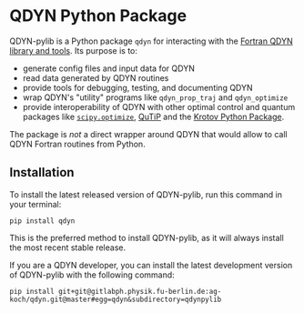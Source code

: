 # QDYN Python Package

QDYN-pylib is a Python package `qdyn` for interacting with the [Fortran QDYN library and tools](https://www.qdyn-library.net/). Its purpose is to:

- generate config files and input data for QDYN
- read data generated by QDYN routines
- provide tools for debugging, testing, and documenting QDYN
- wrap QDYN's "utility" programs like `qdyn_prop_traj` and `qdyn_optimize`
- provide interoperability of QDYN with other optimal control and quantum packages like [`scipy.optimize`](https://docs.scipy.org/doc/scipy/reference/optimize.html), [QuTiP](http://qutip.org) and the [Krotov Python Package](https://qucontrol.github.io/krotov).

The package is *not* a direct wrapper around QDYN that would allow to call QDYN Fortran routines from Python.

## Installation

To install the latest released version of QDYN-pylib, run this command in your terminal:

```
pip install qdyn
```

This is the preferred method to install QDYN-pylib, as it will always install the most recent stable release.

If you are a QDYN developer, you can install the latest development version of QDYN-pylib with the following command:

```
pip install git+git@gitlabph.physik.fu-berlin.de:ag-koch/qdyn.git@master#egg=qdyn&subdirectory=qdynpylib
```
